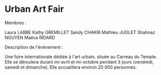 # Urban Art Fair

Membres :


Laura LABBE
Kathy GREMILLET
Sandy CHAKIR
Mathieu JUGLET
Shahnaz NGUYEN
Maëva RIDARD

Description de l'événement :


Une foire internationale dédiée à l'art urbain, située au Carreau du Temple. Elle se déroulera durant mi-avril et mi-octobre pendant 3 jours (vendredi, samedi et dimanche). Elle accueillera environ 20 000 personnes. 
